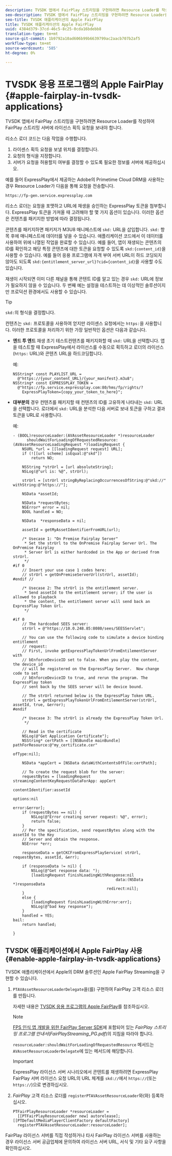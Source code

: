 ```yaml
---
description: TVSDK 앱에서 FairPlay 스트리밍을 구현하려면 Resource Loader를 작성하여 FairPlay 스트리밍 서버에 라이선스 획득 요청을 보내야 합니다.
seo-description: TVSDK 앱에서 FairPlay 스트리밍을 구현하려면 Resource Loader를 작성하여 FairPlay 스트리밍 서버에 라이선스 획득 요청을 보내야 합니다.
seo-title: TVSDK 애플리케이션의 Apple FairPlay
title: TVSDK 애플리케이션의 Apple FairPlay
uuid: 4384d379-37cd-46c5-8c25-0cda16bdebb8
translation-type: tm+mt
source-git-commit: 1b9792a10ad606b99b6639799ac2aacb707b2af5
workflow-type: tm+mt
source-wordcount: '585'
ht-degree: 0%

---
```



# TVSDK 응용 프로그램의 Apple FairPlay {#apple-fairplay-in-tvsdk-applications}

TVSDK 앱에서 FairPlay 스트리밍을 구현하려면 Resource Loader를 작성하여 FairPlay 스트리밍 서버에 라이선스 획득 요청을 보내야 합니다.

리소스 로더 코드는 다음 작업을 수행합니다.

1. 라이센스 획득 요청을 보낼 위치를 결정합니다.
1. 요청의 형식을 지정합니다.
1. 서버가 요청을 허용할지 여부를 결정할 수 있도록 필요한 정보를 서버에 제공하십시오.

예를 들어 ExpressPlay에서 제공하는 Adobe의 Primetime Cloud DRM을 사용하는 경우 Resource Loader가 다음을 통해 요청을 전송합니다.

```
https://fp-gen.service.expressplay.com
```

리소스 로더는 요청을 포맷하고 URL에 재생을 승인하는 ExpressPlay 토큰을 첨부합니다. ExpressPlay 토큰을 가져올 때 고려해야 할 몇 가지 옵션이 있습니다. 이러한 옵션은 컨텐츠를 패키지한 방법에 따라 결정됩니다.

콘텐츠를 패키지하면 패키저가 M3U8 매니페스트에 `skd:` URL을 삽입합니다. `skd:` 항목 후에 매니페스트에 데이터를 넣을 수 있습니다. 애플리케이션 코드에서 이 데이터를 사용하여 위에 나열된 작업을 완료할 수 있습니다. 예를 들어, 앱이 재생되는 콘텐츠의 ID를 확인하고 해당 특정 콘텐츠에 대한 토큰을 요청할 수 있도록 `skd:{content_id}`을 사용할 수 있습니다. 예를 들어 응용 프로그램에 자격 부여 서버 URL이 하드 코딩되지 않아도 되도록 `skd:{entitlement_server_url}?cid={content_id}`을 사용할 수도 있습니다.

재생이 시작되면 이미 다른 채널을 통해 콘텐트 ID를 알고 있는 경우 `skd:` URL에 정보가 필요하지 않을 수 있습니다. 두 번째 예는 설정을 테스트하는 데 이상적인 솔루션이지만 프로덕션 환경에서도 사용할 수 있습니다.

>[!TIP]
>
>`skd:`의 형식을 결정합니다.

컨텐츠는 `skd:` 프로토콜을 사용하여 얻지만 라이센스 요청에서는 `https:`을 사용합니다. 이러한 프로토콜을 처리하기 위한 가장 일반적인 옵션은 다음과 같습니다.

* **엔드 투 엔드** 재생 초기 테스트컨텐츠를 패키지화할 때  `skd:` URL을 선택합니다. 앱을 테스트할 때 ExpressPlay에서 라이선스를 수동으로 획득하고 로더의 라이선스(`https:` URL)와 콘텐츠 URL을 하드코딩합니다.

   예:

   ```
   NSString* const PLAYLIST_URL =  
     @"https://{your_content_URL}/{your_manifest}.m3u8"; 
   NSString* const EXPRESSPLAY_TOKEN =  
     @"https://fp.service.expressplay.com:80/hms/fp/rights/? 
       ExpressPlayToken={copy_your_token_to_here}";
   ```

* **대부분의** 경우 컨텐츠를 패키지할 때 컨텐츠의 ID를 고유하게 나타내는  `skd:` URL을 선택합니다. 로더에서 `skd:` URL을 분석한 다음 서버로 보내 토큰을 구하고 결과 토큰을 URL로 사용합니다.

   예:

   ```
   - (BOOL)resourceLoader:(AVAssetResourceLoader *)resourceLoader  
         shouldWaitForLoadingOfRequestedResource:(AVAssetResourceLoadingRequest *)loadingRequest { 
       NSURL *url = [[loadingRequest request] URL]; 
       if (![[url scheme] isEqual:@"skd"]) 
           return NO; 
   
       NSString *strUrl = [url absoluteString]; 
       NSLog(@"url is: %@", strUrl); 
   
       strUrl = [strUrl stringByReplacingOccurrencesOfString:@"skd://" withString:@"https://"]; 
   
       NSData *assetId; 
   
       NSData *requestBytes; 
       NSError* error = nil; 
       BOOL handled = NO; 
   
       NSData  *responseData = nil; 
   
       assetId = getMyAssetIdentifierFromURL(url); 
   
       /* Usecase 1: "On Premise Fairplay Server" 
        * Set the strUrl to the OnPremise Fairplay Server Url. The OnPremise Fairplay  
        * Server Url is either hardcoded in the App or derived from strUrl. 
        */ 
   #if 0  
       // Insert your use case 1 codes here: 
       // strUrl = getOnPremiseServerUrl(strUrl, assetId); 
   #endif // 
   
       /* Usecase 2: The strUrl is the entitlement server. 
        * Send assetId to the entitlement server; if the user is allowed to playback  
        * the content, the entitlement server will send back an ExpressPlay Token Url. 
        */ 
   
   #if 0 
       // The hardcoded SEES server: 
       strUrl = @"https://10.0.248.85:8080/sees/SEESServlet"; 
   
       // You can use the following code to simulate a device binding entitlement  
       // request:  
       // First, invoke getExpressPlayTokenUrlFromEntilementServer with  
       // bEnforceDeviceID set to false. When you play the content, the device_id  
       // will be registered on the ExpressPlay Server.  Now change code to set  
       // bEnforceDeviceID to true, and rerun the program. The ExpressPlay token  
       // sent back by the SEES server will be device bound. 
   
       // The strUrl returned below is the ExpressPlay Token URL. 
       strUrl = getExpressPlayTokenUrlFromEntilementServer(strUrl, assetId, true, &error); 
   #endif 
   
       /* Usecase 3: The strUrl is already the ExpressPlay Token Url. 
        */ 
   
       // Read in the certificate 
       NSLog(@"Get Application Certificate"); 
       NSString* certPath = [[NSBundle mainBundle] pathForResource:@"my_certificate.cer"  
                                                            ofType:nil]; 
   
       NSData *appCert = [NSData dataWithContentsOfFile:certPath]; 
   
       // To create the request blob for the server: 
       requestBytes = [loadingRequest streamingContentKeyRequestDataForApp: appCert 
                                                         contentIdentifier:assetId  
                                                                   options:nil  
                                                                     error:&error]; 
       if (requestBytes == nil) { 
           NSLog(@"Error creating server request: %@", error); 
           return false; 
       } 
       // Per the specification, send requestBytes along with the assetId to the Key 
       // Server and obtain the response. 
       NSError *err; 
   
       responseData = getCKCFromExpressPlayService( strUrl, requestBytes, assetId, &err); 
   
       if (responseData != nil) { 
           NSLog(@"Get response data: "); 
           [loadingRequest finishLoadingWithResponse:nil  
                                                data:(NSData *)responseData 
                                            redirect:nil]; 
       } 
       else { 
           [loadingRequest finishLoadingWithError:err]; 
           NSLog(@"bad key response"); 
       } 
       handled = YES; 
   bail: 
       return handled; 
   
   }
   ```

## TVSDK 애플리케이션에서 Apple FairPlay 사용{#enable-apple-fairplay-in-tvsdk-applications}

TVSDK 애플리케이션에서 Apple의 DRM 솔루션인 Apple FairPlay Streaming을 구현할 수 있습니다.

1. `PTAVAssetResourceLoaderDelegate`을(를) 구현하여 FairPlay 고객 리소스 로더를 만듭니다.

   자세한 내용은 [TVSDK 응용 프로그램의 Apple FairPlay](../../../tvsdk-1.4-for-ios/c-psdk-ios-1.4-drm-content-security/c-psdk-ios-1.4-apple-fairplay-tvsdk/c-psdk-ios-1.4-apple-fairplay-tvsdk.md)를 참조하십시오.

   >[!NOTE]
   >
   >[FPS 인식 앱 개발을 위한 FairPlay Server SDK](https://developer.apple.com/services-account/download?path=/Developer_Tools/FairPlay_Streaming_SDK/FairPlay_Streaming_Server_SDK.zip)에 포함되어 있는 *FairPlay 스트리밍 프로그램 안내서*(*FairPlayStreaming_PG.pdf*)의 지침을 따라야 합니다.

   `resourceLoader:shouldWaitForLoadingOfRequestedResource` 메서드는 `AVAssetResourceLoaderDelegate`에 있는 메서드에 해당합니다.

   >[!IMPORTANT]
   >
   >ExpressPlay 라이선스 서버 시나리오에서 콘텐트를 재생하려면 ExpressPlay FairPlay 서버 라이선스 요청 URL의 URL 체계를 `skd://`에서 `https://`(또는 `https://`)으로 변경하십시오.

1. *FairPlay* 고객 리소스 로더를 `registerPTAVAssetResourceLoader`와(와) 등록하십시오.

   ```
   PTFairPlayResourceLoader *resourceLoader =  
     [[PTFairPlayResourceLoader new] autorelease];  
   [[PTDefaultMediaPlayerClientFactory defaultFactory]  
     registerPTAVAssetResourceLoader:resourceLoader];
   ```

FairPlay 라이선스 서버를 직접 작성하거나 타사 FairPlay 라이선스 서버를 사용하는 경우 라이선스 서버 공급업체에 문의하여 라이선스 서버 URL, 서식 및 기타 요구 사항을 확인하십시오.